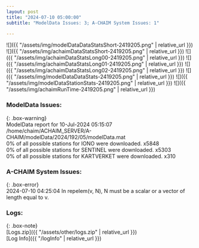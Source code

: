 ```yaml
---
layout: post
title: "2024-07-10 05:00:00"
subtitle: "ModelData Issues: 3; A-CHAIM System Issues: 1"

---
```


![]({{ "/assets/img/modelDataDataStatsShort-2419205.png" | relative_url }})
![]({{ "/assets/img/achaimDataStatsShort-2419205.png" | relative_url }})
![]({{ "/assets/img/achaimDataStatsLong00-2419205.png" | relative_url }})
![]({{ "/assets/img/achaimDataStatsLong01-2419205.png" | relative_url }})
![]({{ "/assets/img/achaimDataStatsLong02-2419205.png" | relative_url }})
![]({{ "/assets/img/modelDataDataStats-2419205.png" | relative_url }})
![]({{ "/assets/img/modelDataStationStats-2419205.png" | relative_url }})
![]({{ "/assets/img/achaimRunTime-2419205.png" | relative_url }})


### ModelData Issues:  
  
{: .box-warning}  
 ModelData report for 10-Jul-2024 05:15:07   
 /home/chaim/ACHAIM_SERVER/A-CHAIM/modelData/2024/192/05/modelData.mat   
 0% of all possible stations for IONO were downloaded. x5848   
 0% of all possible stations for SENTINEL were downloaded. x5303   
 0% of all possible stations for KARTVERKET were downloaded. x310   
  
### A-CHAIM System Issues:  
  
{: .box-error}  
2024-07-10 04:25:04 In repelem(v, N), N must be a scalar or a vector of length equal to v.  

### Logs:  
  
{: .box-note}  
[Logs.zip]({{ "/assets/other/logs.zip" | relative_url }})  
[Log Info]({{ "/logInfo" | relative_url }})  
